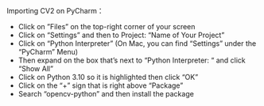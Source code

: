 Importing CV2 on PyCharm：
* Click on ”Files” on the top-right corner of your screen
* Click on “Settings” and then to Project: “Name of Your Project”
* Click on “Python Interpreter” (On Mac, you can find “Settings”
under the “PyCharm” Menu)
* Then expand on the box that’s next to “Python Interpreter: “ and
click “Show All”
* Click on Python 3.10 so it is highlighted then click “OK”
* Click on the “+” sign that is right above “Package”
* Search “opencv-python” and then install the package
